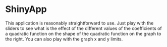 # ShinyApp
This application is reasonably straightforward to use.
Just play with the sliders to see what is the effect of the different values of the coefficients of a quadratic function
on the shape of the quadratic function on the graph to the right.
You can also play with the graph x and y limits.
